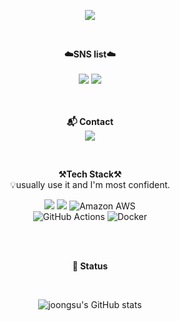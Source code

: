 <p align = "center">
<img src="https://capsule-render.vercel.app/api?type=waving&color=auto&height=300&section=header&text=Hello!&fontSize=70" />
</p>
<br>

<p align="center">
    <Strong>☁️SNS list☁️</Strong><br><br>
    <a href="https://www.instagram.com/asxz_zsu/" target="_blank"><img src="https://img.shields.io/badge/Instagram-E4405F?logo=Instagram&logoColor=white"/></a>
    <a href="https://velog.io/@joongsu" target="_blank"><img src = "https://img.shields.io/badge/Velog-20C997?logo=velog&logoColor=white"></a>
    <br>
<br><br>
</p>
<p align="center">
  <Strong>📬 Contact</Strong><br>
<a href="mailto:hky035@gmail.com">
  <img src="https://img.shields.io/badge/mail-76BB21?style=flat&logo=mail.ru&logoColor=white">
</a>
</p>
<br>

<p align="center">
    <Strong>⚒️Tech Stack⚒️</Strong><br>
    💡usually use it and I'm most confident.
</p>

<p align="center" display="inline-block">
  <img src="https://img.shields.io/badge/Java-CB6D30?style=flat&logo=CoffeeScript&logoColor=white" />   
  <img src="https://img.shields.io/badge/Spring-6DB33F?style=flat&logo=Spring&logoColor=white" />
  <img src="https://img.shields.io/badge/AWS-232F3E?style=flat&logo=AmazonWebServices&logoColor=white" alt="Amazon AWS"/><br>
  <img src="https://img.shields.io/badge/github%20actions-2088FF?style=flat&logo=github-actions&logoColor=white" alt="GitHub Actions"/>
  <img src="https://img.shields.io/badge/Docker-2496ED?style=flat&logo=docker&logoColor=white" alt="Docker"/>
</p>
<br>
<br>
<p align="center">
    <Strong>📗 Status</Strong><br>
</p>
<br>
<div align=center>
    
![joongsu's GitHub stats](https://github-readme-stats.vercel.app/api?username=joongsu&show_icons=true&theme=gotham)
</div>


